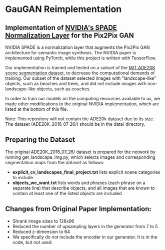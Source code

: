 # GauGAN Reimplementation

## Implementation of [NVIDIA's SPADE Normalization Layer](https://nvlabs.github.io/SPADE/) for the Pix2Pix GAN

NVIDIA SPADE is a normalization layer that augments the Pix2Pix GAN architecture for semantic
image synthesis. The NVIDIA paper is implemented using PyTorch, while this project
is written with TensorFlow.

Our implementation is trained and tested on a subset of the [MIT ADE20K
scene segmentation dataset](https://groups.csail.mit.edu/vision/datasets/ADE20K/),
 to decrease the computational demands of training.
Our subset of the dataset selected images with "landscape-like" objects, such as
beaches and trees, and did not include images with non-landscape-like objects, 
such as couches.

In order to train our models on the computing resources available to us, we
made other modifications to the original NVIDIA implementation, which are listed
at the bottom of this file.

Note: This repository will not contain the ADE20k dataset due to its size. The
dataset (ADE20K_2016_07_26/) should be in the data/ directory.

## Preparing the Dataset

The original ADE20K_2016_07_26/ dataset is prepared for the network by running
get_landscape_img.py, which selects images and corresponding segmentation maps
from the dataset as follows:
- **explicit_cv_landscapes_final_project.txt** lists explicit scene categories
  to include 
- **objects_we_want.txt** lists words and phrases (each phrase on a separate
  line) that describe objects, and all images that are known to contain
  at least one of the listed objects are included

## Changes from Original Paper Implementation: 
- Shrank image sizes to 128x96
- Reduced the number of upsampling layers in the generator from 7 to 5 
- Reduced z-dimension to 64
- We specifically do not include the encoder in our generator. It is in the code, but not used.
